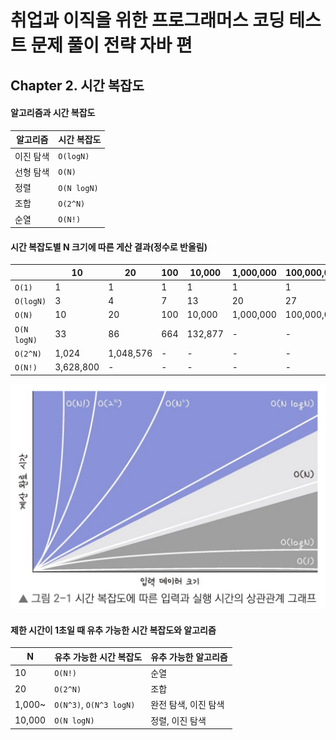 # 취업과 이직을 위한 프로그래머스 코딩 테스트 문제 풀이 전략 자바 편

## Chapter 2. 시간 복잡도

#### 알고리즘과 시간 복잡도

| 알고리즘  | 시간 복잡도      |
|-------|-------------|
| 이진 탐색 | `O(logN)`   |
| 선형 탐색 | `O(N)`      |
| 정렬    | `O(N logN)` |
| 조합    | `O(2^N)`    |
| 순열    | `O(N!)`      |

#### 시간 복잡도별 N 크기에 따른 게산 결과(정수로 반올림)

|             | 10        | 20        | 100 | 10,000  | 1,000,000 | 100,000,000 |
|-------------|-----------|-----------|-----|---------|-----------|-------------|
| `O(1)`      | 1         | 1         | 1   | 1       | 1         | 1           |
| `O(logN)`   | 3         | 4         | 7   | 13      | 20        | 27          |
| `O(N)`      | 10        | 20        | 100 | 10,000  | 1,000,000 | 100,000,000 |
| `O(N logN)` | 33        | 86        | 664 | 132,877 | -         | -           |
| `O(2^N)`    | 1,024     | 1,048,576 | -   | -       | -         | -           |
| `O(N!)`      | 3,628,800 | -         | -   | -       | -         | -           |


![sec1-1.png](attachments/sec1-1.png)

#### 제한 시간이 1초일 때 유추 가능한 시간 복잡도와 알고리즘

| N      | 유추 가능한 시간 복잡도           | 유추 가능한 알고리즘 |
|--------|-------------------------|-------------|
| 10     | `O(N!)`                 | 순열          |
| 20     | `O(2^N)`                | 조합          |
| 1,000~ | `O(N^3)`, `O(N^3 logN)` | 완전 탐색, 이진 탐색 |
| 10,000 | `O(N logN)`              | 정렬, 이진 탐색   |


